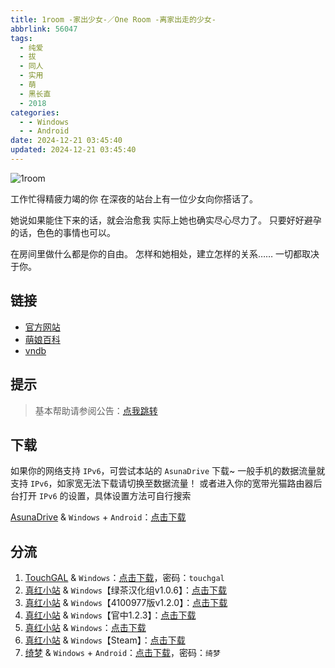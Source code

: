 ```yaml
---
title: 1room -家出少女-／One Room -离家出走的少女-
abbrlink: 56047
tags:
  - 纯爱
  - 拔
  - 同人
  - 实用
  - 萌
  - 黑长直
  - 2018
categories:
  - - Windows
  - - Android
date: 2024-12-21 03:45:40
updated: 2024-12-21 03:45:40
---
```


![1room](https://static.saop.cc/vns/img/1room.webp)

工作忙得精疲力竭的你
在深夜的站台上有一位少女向你搭话了。

她说如果能住下来的话，就会治愈我
实际上她也确实尽心尽力了。
只要好好避孕的话，色色的事情也可以。

在房间里做什么都是你的自由。
怎样和她相处，建立怎样的关系……
一切都取决于你。

<!-- more -->

## 链接

- [官方网站](https://cultparthia.com/1room/)
- [萌娘百科](https://zh.moegirl.org.cn/zh-hans/1room_-%E5%AE%B6%E5%87%BA%E5%B0%91%E5%A5%B3-)
- [vndb](https://vndb.org/v26837)

## 提示

> 基本帮助请参阅公告：[点我跳转](/p/announcement/)

## 下载

如果你的网络支持 `IPv6`，可尝试本站的 `AsunaDrive` 下载~
一般手机的数据流量就支持 `IPv6`，如家宽无法下载请切换至数据流量！
或者进入你的宽带光猫路由器后台打开 `IPv6` 的设置，具体设置方法可自行搜索

[AsunaDrive](https://drive.saop.cc/) & `Windows` + `Android`：[点击下载](https://drive.saop.cc/VNS/1room)

## 分流

1. [TouchGAL](https://www.touchgal.us/) & `Windows`：[点击下载](https://pan.touchgal.net/s/RxqeC7)，密码：`touchgal`
2. [真红小站](https://www.shinnku.com/) & `Windows`【绿茶汉化组v1.0.6】：[点击下载](https://www.shinnku.com/api/download/0/win/1room%20-%E5%AE%B6%E5%87%BA%E5%B0%91%E5%A5%B3/1room%20-%E5%AE%B6%E5%87%BA%E5%B0%91%E5%A5%B3v1.0.6(%E7%BB%BF%E8%8C%B6%E6%B1%89%E5%8C%96%E7%BB%84).7z)
3. [真红小站](https://www.shinnku.com/) & `Windows`【4100977版v1.2.0】：[点击下载](https://www.shinnku.com/api/download/0/win/1room%20-%E5%AE%B6%E5%87%BA%E5%B0%91%E5%A5%B3/1room%20-%E5%AE%B6%E5%87%BA%E5%B0%91%E5%A5%B3v1.2.0(4100977%E7%89%88).7z)
4. [真红小站](https://www.shinnku.com/) & `Windows`【官中1.2.3】：[点击下载](https://www.shinnku.com/api/download/0/win/1room%20-%E5%AE%B6%E5%87%BA%E5%B0%91%E5%A5%B3/1room%20-%E5%AE%B6%E5%87%BA%E5%B0%91%E5%A5%B3v1.2.3(%E5%AE%98%E4%B8%AD).7z)
5. [真红小站](https://www.shinnku.com/) & `Windows`：[点击下载](https://www.shinnku.com/api/download/zd/1001-1500/[180803][%E3%83%91%E3%83%AB%E3%83%86%E3%82%A3%E3%82%A2%E6%95%99%E5%9B%A3]%201room%20-%E5%AE%B6%E5%87%BA%E5%B0%91%E5%A5%B3-.rar)
6. [真红小站](https://www.shinnku.com/) & `Windows`【Steam】：[点击下载](https://www.shinnku.com/api/download/zd/1501-2000/[200505][%E3%83%91%E3%83%AB%E3%83%86%E3%82%A3%E3%82%A2%E6%95%99%E5%9B%A3]%201room%20-%E5%AE%B6%E5%87%BA%E5%B0%91%E5%A5%B3-%20steam%E7%89%88%20(files).rar)
7. [绮梦](https://acgs.one/) & `Windows` + `Android`：[点击下载](https://game.acgs.one/game/634.html)，密码：`绮梦`

